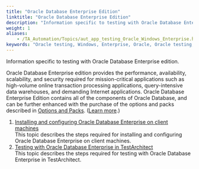 ```yaml
--- 
title: "Oracle Database Enterprise Edition"
linktitle: "Oracle Database Enterprise Edition"
description: "Information specific to testing with Oracle Database Enterprise edition."
weight: 1
aliases: 
    - /TA_Automation/Topics/aut_app_testing_Oracle_Windows_Enterprise.html
keywords: "Oracle testing, Windows, Enterprise, Oracle, Oracle testing, Enterprise, Oracle, Enterprise, database testing, Oracle, Windows, supported Oracle editions, versions"
---
```


Information specific to testing with Oracle Database Enterprise edition.

Oracle Database Enterprise edition provides the performance, availability, scalability, and security required for mission-critical applications such as high-volume online transaction processing applications, query-intensive data warehouses, and demanding Internet applications. Oracle Database Enterprise Edition contains all of the components of Oracle Database, and can be further enhanced with the purchase of the options and packs described in [Options and Packs](https://docs.oracle.com/cd/B28359_01/license.111/b28287/options.htm#CIHDDBCG). \([Learn more](https://docs.oracle.com/cd/B28359_01/license.111/b28287/editions.htm#DBLIC116).\)

1.  [Installing and configuring Oracle Database Enterprise on client machines](/automation-guide/application-testing/testing-with-databases/oracle/windows-machines/oracle-database-enterprise-edition/installing-and-configuring-oracle-database-enterprise)  
This topic describes the steps required for installing and configuring Oracle Database Enterprise on client machines.
2.  [Testing with Oracle Database Enterprise in TestArchitect](/automation-guide/application-testing/testing-with-databases/oracle/windows-machines/oracle-database-enterprise-edition/testing-with-oracle-database-enterprise)  
This topic describes the steps required for testing with Oracle Database Enterprise in TestArchitect.



